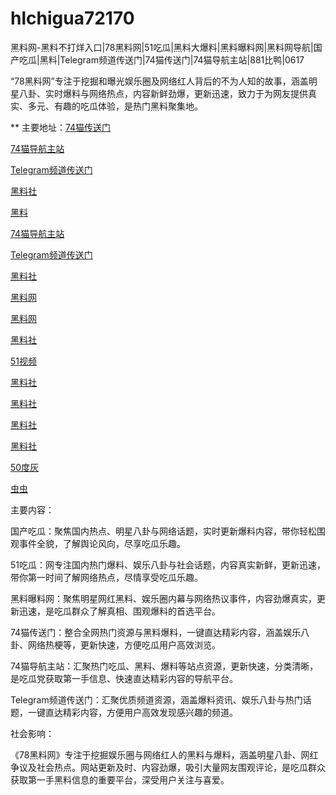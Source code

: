 # hlchigua72170
黑料网-黑料不打烊入口|78黑料网|51吃瓜|黑料大爆料|黑料曝料网|黑料网导航|国产吃瓜|黑料|Telegram频道传送门|74猫传送门|74猫导航主站|881比鸭|0617

“78黑料网”专注于挖掘和曝光娱乐圈及网络红人背后的不为人知的故事，涵盖明星八卦、实时爆料与网络热点，内容新鲜劲爆，更新迅速，致力于为网友提供真实、多元、有趣的吃瓜体验，是热门黑料聚集地。

** 主要地址：<a href="https://74mao.com/">74猫传送门</a>

<a href="https://74mao.com/">74猫导航主站</a>

<a href="https://74mao.com/">Telegram频道传送门</a>

<a href="https://heiliaoshe-03.pages.dev/">黑料社</a>

<a href="https://redianshijian01.pages.dev/">黑料</a>

<a href="https://74mao.com/">74猫导航主站</a>

<a href="https://74mao.com/">Telegram频道传送门</a>

<a href="https://weimiquanzui01.pages.dev/">黑料社</a>

<a href="https://heiliaowangjinri-02.pages.dev/">黑料网</a>

<a href="https://heiliaowangdu.pages.dev/">黑料网</a>

<a href="https://hl223.pages.dev/">黑料社</a>

<a href="https://hj-348.pages.dev/">51视频</a>

<a href="https://hl284.pages.dev/">黑料社</a>

<a href="https://hj-337.pages.dev/">黑料社</a>

<a href="https://pi36-2.pages.dev/">黑料社</a>

<a href="https://pi30-02.pages.dev/">黑料社</a>

<a href="https://pi1-01.pages.dev/">50度灰</a>

<a href="https://ji88-1.pages.dev/">虫虫</a>


主要内容：

国产吃瓜：聚焦国内热点、明星八卦与网络话题，实时更新爆料内容，带你轻松围观事件全貌，了解舆论风向，尽享吃瓜乐趣。

51吃瓜：网专注国内热门爆料、娱乐八卦与社会话题，内容真实新鲜，更新迅速，带你第一时间了解网络热点，尽情享受吃瓜乐趣。

黑料曝料网：聚焦明星网红黑料、娱乐圈内幕与网络热议事件，内容劲爆真实，更新迅速，是吃瓜群众了解真相、围观爆料的首选平台。

74猫传送门：整合全网热门资源与黑料爆料，一键直达精彩内容，涵盖娱乐八卦、网络热梗等，更新快速，方便吃瓜用户高效浏览。

74猫导航主站：汇聚热门吃瓜、黑料、爆料等站点资源，更新快速，分类清晰，是吃瓜党获取第一手信息、快速直达精彩内容的导航平台。

Telegram频道传送门：汇聚优质频道资源，涵盖爆料资讯、娱乐八卦与热门话题，一键直达精彩内容，方便用户高效发现感兴趣的频道。

社会影响：

《78黑料网》专注于挖掘娱乐圈与网络红人的黑料与爆料，涵盖明星八卦、网红争议及社会热点。网站更新及时、内容劲爆，吸引大量网友围观评论，是吃瓜群众获取第一手黑料信息的重要平台，深受用户关注与喜爱。
